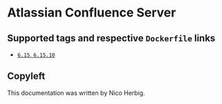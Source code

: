 # Atlassian Confluence Server

## Supported tags and respective `Dockerfile` links

 * [`6.15`, `6.15.10`](https://github.com/nicoherbigio/docker-atlassian-confluence-server/blob/master/6.15/debian/default/Dockerfile)

## Copyleft

This documentation was written by Nico Herbig.
